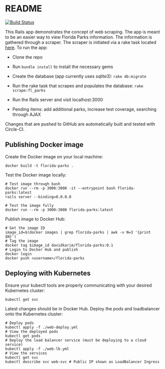 # README

[![Build Status](https://circleci.com/gh/davidkarim/florida_parks.svg?style=shield&circle-token=f7b46a2470d521e17a5d1843e77c6d96fac4d1ad)](https://circleci.com/gh/davidkarim/florida_parks.svg?style=shield&circle-token=f7b46a2470d521e17a5d1843e77c6d96fac4d1ad)

This Rails app demonstrates the concept of web scraping. The app is meant to be an easier way to view Florida Parks information. The information is gathered through a scraper. The scraper is initiated via a rake task located [here](lib/tasks/scrape.rake). To run the app:

* Clone the repo

* Run `bundle install` to install the necessary gems

* Create the database (app currently uses sqlite3): `rake db:migrate`

* Run the rake task that scrapes and populates the database: `rake scrape:fl_parks`

* Run the Rails server and visit localhost:3000

* Pending items: add additional parks, increase test coverage, searching through AJAX

Changes that are pushed to GitHub are automatically built and tested with Circle-CI.

## Publishing Docker image
Create the Docker image on your local machine:

```
docker build -t florida-parks .
```
Test the Docker image locally:

```
# Test image through bash
docker run --rm -p 3000:3000 -it --entrypoint bash florida-parks:latest
rails server --binding=0.0.0.0

# Test the image fully
docker run --rm -p 3000:3000 florida-parks:latest
```

Publish image to Docker Hub:

```
# Get the image ID
image_id=$(docker images | grep florida-parks | awk -v N=3 '{print $N}')
# Tag the image
docker tag $image_id davidkarim/florida-parks:0.1
# Login to Docker Hub and publish
docker login
docker push <username>/florida-parks
```

## Deploying with Kubernetes
Ensure your kubectl tools are properly communicating with your desired Kubernetes cluster:

```
kubectl get svc
```
Latest changes should be in Docker Hub. Deploy the pods and loadbalancer onto the Kubernetes cluster:

```
# Deploy pods
kubectl apply -f ./web-deploy.yml
# View the deployed pods
kubectl get pods
# Deploy the load balancer service (must be deploying to a cloud service)
kubectl apply -f ./web-lb.yml
# View the services
kubectl get svc
kubectl describe svc web-svc # Public IP shown as LoadBalancer Ingress
```

